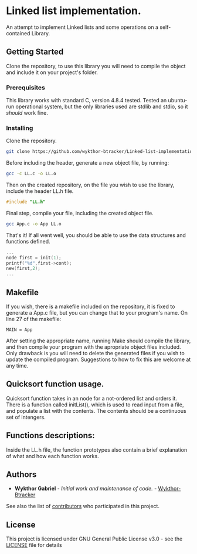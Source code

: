 # Linked list implementation.

An attempt to implement Linked lists and some operations on a self-contained
Library.

## Getting Started

Clone the repository, to use this library you will need to compile the object and include it on your project's folder.

### Prerequisites

This library works with standard C, version 4.8.4 tested.
Tested an ubuntu-run operational system, but the only libraries used are
stdlib and stdio, so it *should* work fine.

### Installing


Clone the repository.

```bash
git clone https://github.com/wykthor-btracker/Linked-list-implementation.git
```
Before including the header, generate a new object file, by running:
```bash
gcc -c LL.c -o LL.o
```

Then on the created repository, on the file you wish to use the library, include the header LL.h file.

```C
#include "LL.h"
```
Final step, compile your file, including the created object file.
```bash
gcc App.c -o App LL.o
```
That's it! If all went well, you should be able to use the data structures and functions defined.
```C
...
node first = init(1);
printf("%d",first->cont);
new(first,2);
...
```
## Makefile
If you wish, there is a makefile included on the repository, it is fixed to generate a App.c file, but you can change that to your program's name.
On line 27 of the makefile:
```
MAIN = App
```
After setting the appropriate name, running Make should compile the library, and then compile your program with the apropriate object files included. Only drawback is you will need to delete the generated files if you wish to update the compiled program. Suggestions to how to fix this are welcome at any time.
## Quicksort function usage.

Quicksort function takes in an node for a not-ordered list and orders it.
There is a function called initList(), which is used to read input from a file, and populate a list with the contents. The contents should be a continuous set of intengers.

## Functions descriptions:
Inside the LL.h file, the function prototypes also contain a brief explanation of what and how each function works.

## Authors

* **Wykthor Gabriel** - *Initial work and maintenance of code.* - [Wykthor-Btracker](https://github.com/wykthor-btracker)

See also the list of [contributors](https://github.com/wykthor-btracker/Linked-list-implementation/graphs/contributors) who participated in this project.
## License

This project is licensed under GNU General Public License v3.0 - see the [LICENSE](https://github.com/wykthor-btracker/Linked-list-implementation/blob/master/LICENSE) file for details

